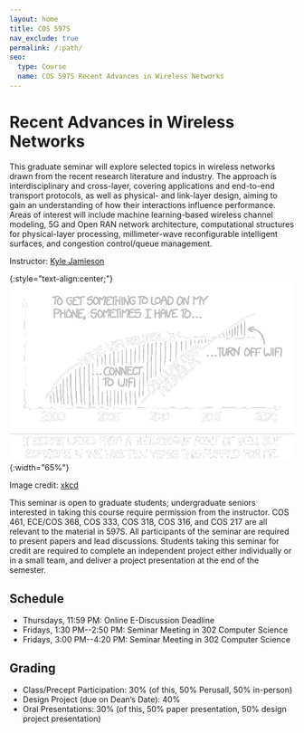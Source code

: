 ```yaml
---
layout: home
title: COS 597S
nav_exclude: true
permalink: /:path/
seo:
  type: Course
  name: COS 597S Recent Advances in Wireless Networks
---
```


# Recent Advances in Wireless Networks

This graduate seminar will explore selected topics in wireless
networks drawn from the recent research literature and industry. The
approach is interdisciplinary and cross-layer, covering applications
and end-to-end transport protocols, as well as physical- and
link-layer design, aiming to gain an understanding of how their
interactions influence performance. Areas of interest will include
machine learning-based wireless channel modeling, 5G and Open RAN
network architecture, computational structures for physical-layer
processing, millimeter-wave reconfigurable intelligent surfaces, and
congestion control/queue management.

Instructor: [Kyle Jamieson](https://www.cs.princeton.edu/~kylej/)


{:style="text-align:center;"}
![xkcd cartoon](assets/images/wifi_vs_cellular_2x_r_i_t.gif){:width="65%"}

Image credit: [xkcd](https://xkcd.com/1865/)

This seminar is open to graduate students; undergraduate seniors
interested in taking this course require permission from the
instructor.  COS 461, ECE/COS 368, COS 333, COS 318, COS 316, and COS
217 are all relevant to the material in 597S.  All participants of the
seminar are required to present papers and lead discussions. Students
taking this seminar for credit are required to complete an independent
project either individually or in a small team, and deliver a project
presentation at the end of the semester.

## Schedule

- Thursdays, 11:59 PM: Online E-Discussion Deadline
- Fridays, 1:30 PM--2:50 PM: Seminar Meeting in 302 Computer Science
- Fridays, 3:00 PM--4:20 PM: Seminar Meeting in 302 Computer Science

## Grading

- Class/Precept Participation: 30% (of this, 50% Perusall, 50%
  in-person)
- Design Project (due on Dean’s Date): 40%
- Oral Presentations: 30% (of this, 50% paper presentation, 50% design
  project presentation)
